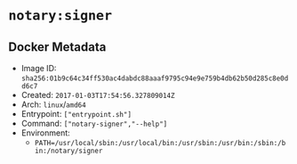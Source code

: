# `notary:signer`

## Docker Metadata

- Image ID: `sha256:01b9c64c34ff530ac4dabdc88aaaf9795c94e9e759b4db62b50d285c8e0dd6c7`
- Created: `2017-01-03T17:54:56.327809014Z`
- Arch: `linux`/`amd64`
- Entrypoint: `["entrypoint.sh"]`
- Command: `["notary-signer","--help"]`
- Environment:
  - `PATH=/usr/local/sbin:/usr/local/bin:/usr/sbin:/usr/bin:/sbin:/bin:/notary/signer`
